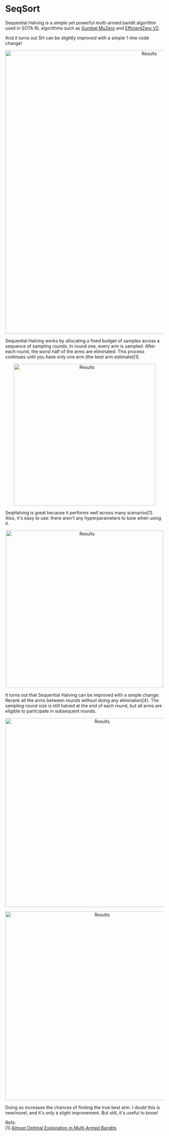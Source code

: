 # SeqSort

Sequential Halving is a simple yet powerful multi-armed bandit algorithm used in SOTA RL algorithms such as [Gumbel MuZero](https://arxiv.org/pdf/2403.00564) and [EfficientZero V2](https://arxiv.org/pdf/2403.00564).

And it turns out SH can be slightly improved with a simple 1-line code change!

<p align="center">
  <img src="https://github.com/user-attachments/assets/13b24f5f-c18d-4891-90a5-0b15306a8131" alt="Results" width="900">
</p>

Sequential Halving works by allocating a fixed budget of samples across a sequence of sampling rounds. In round one, every arm is sampled. After each round, the worst half of the arms are eliminated. This process continues until you have only one arm (the best arm estimate)[1].

<p align="center">
  <img src="https://github.com/user-attachments/assets/22bb1ac0-7850-4cd3-974a-48d40f8bd1e0" alt="Results" width="450">
</p>

SeqHalving is great because it performs well across many scenarios[1]. Also, it's easy to use: there aren't any hyperparameters to tune when using it.
<p align="center">
  <img src="https://github.com/user-attachments/assets/40f769cd-d5b8-4437-bd4b-5e322e55e13a" alt="Results" width="500">
</p>

It turns out that Sequential Halving can be improved with a simple change: Rerank *all* the arms between rounds without doing any elimination[4]. The sampling round size is still halved at the end of each round, but all arms are eligible to participate in subsequent rounds.

<p align="center">
  <img src="https://github.com/user-attachments/assets/8ae403f4-f8ee-4420-a1c2-386e62ca6fb2" alt="Results" width="600">
</p>
<p align="center">
  <img src="https://github.com/user-attachments/assets/1965a935-68fa-4431-bb17-46aa1a571a51" alt="Results" width="600">
</p>

Doing so increases the chances of finding the true best arm. I doubt this is new/novel, and it's only a slight improvement. But still, it's useful to know!

Refs:  
[1] [Almost Optimal Exploration in Multi-Armed Bandits](https://proceedings.mlr.press/v28/karnin13.pdf)  

